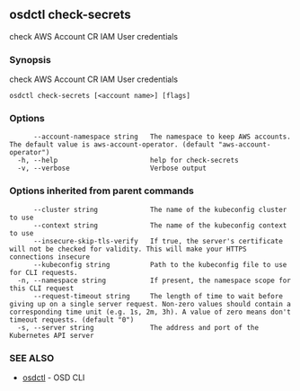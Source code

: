 ## osdctl check-secrets

check AWS Account CR IAM User credentials

### Synopsis

check AWS Account CR IAM User credentials

```
osdctl check-secrets [<account name>] [flags]
```

### Options

```
      --account-namespace string   The namespace to keep AWS accounts. The default value is aws-account-operator. (default "aws-account-operator")
  -h, --help                       help for check-secrets
  -v, --verbose                    Verbose output
```

### Options inherited from parent commands

```
      --cluster string             The name of the kubeconfig cluster to use
      --context string             The name of the kubeconfig context to use
      --insecure-skip-tls-verify   If true, the server's certificate will not be checked for validity. This will make your HTTPS connections insecure
      --kubeconfig string          Path to the kubeconfig file to use for CLI requests.
  -n, --namespace string           If present, the namespace scope for this CLI request
      --request-timeout string     The length of time to wait before giving up on a single server request. Non-zero values should contain a corresponding time unit (e.g. 1s, 2m, 3h). A value of zero means don't timeout requests. (default "0")
  -s, --server string              The address and port of the Kubernetes API server
```

### SEE ALSO

* [osdctl](osdctl.md)	 - OSD CLI


